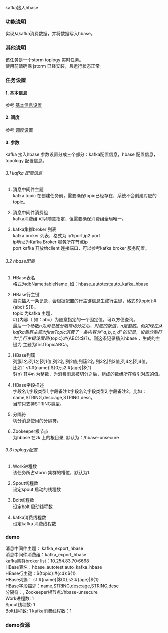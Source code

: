 kafka接入hbase 


### 功能说明
实现从kafka消费数据，并将数据写入hbase。  

### 其他说明
该任务是一个storm toplogy 实时任务。  
使用前请确保 jstorm 已经安装，且运行状态正常。  

### 任务设置
#### 1. 基本信息  
参考 [基本信息设置](/workflow/workflow/runnerBasicInfo.md)  
#### 2. 调度  
参考 [调度设置](/workflow/workflow/runnerCycle.md)  
#### 3. 参数
kafka 接入hbase 参数设置分成三个部分：kafka配置信息，hbase 配置信息，topology 配置信息。
###### 3.1 kafka 配置信息  
1. 消息中间件主题  
kafka topic 在创建任务前，需要确保topic已经存在，系统不会创建对应的topic。

2. 消息中间件消费组  
kafka消费组 可以随意指定，但需要确保消费组全局唯一。

3. kafka集群broker 列表     
kafka broker 列表，格式为 ip1:port,ip2:port   
ip地址为Kafka Broker 服务所在节点ip   
port  kafka 开放给client 连接端口，可以参考kafka broker 服务配置。 

###### 3.2 hbase配置
1. HBase表名  
格式为dbName:tableName ,如：hbase_autotest:auto_kafka_hbase 
2. HBase行主键  
每次插入一条记录，会根据配置的行主键信息生成行主键，格式${topic}:#{abc}:${1}。  
topic 为kafka 主题，  
#{}内容（ 如：abc）为随意指定的一个固定值，可以方便查询。  
最后一个参数${n}为 消息被分隔符切分之后，对应的数值，n 是整数。  
假如现在从kafka 集群 主题为firstTopic 消费了一条内容为“a,b,c,d”的记录，设置分割符为 “,” ,行主键设置是${topic}:#{ABC}:${1}。则这条记录插入hbase ，生成的主键为 主题为firstTopicABCa。  
3. HBase列簇  
列簇1名:列1名|列1值,列2名|列2值;列簇2名:列3名|列3值,列4名|列4值。  
比如：s1:#{name}|${0};s2:#{age}|${1}  
${n} 其中n 为整数，为消费消息被切分之后，组成的数组所在索引对应的值。  

4. HBase字段描述   
字段名1,字段类型1,字段备注1:字段名2,字段类型2,字段备注2，比如：name,STRING,desc:age,STRING,desc。  
当前只支持STRING类型。  

5. 分隔符  
切分消息使用的分隔符。 

6. Zookeeper根节点  
为hbase 在zk 上的根目录, 默认为：/hbase-unsecure   

###### 3.3 toplogy配置
1. Work进程数  
该任务所占storm 集群的槽位，默认为1.  

2. Spout线程数   
设定spout 启动的线程数  

2. Bolt线程数   
设定bolt 启动线程数  

4. kafka消费线程数   
设定kafka 消费线程数  


### demo  
消息中间件主题： kafka_export_hbase    
消息中间件消费组：kafka_export_hbase   
kafka集群broker list：10.254.83.70:6668   
HBase表名：hbase_autotest:auto_kafka_hbase  
HBase行主键：${topic}:#{cd}:${1}  
HBase列簇： s1:#{name}|${0};s2:#{age}|${1}  
HBase字段描述：name,STRING,desc:age,STRING,desc  
分隔符：,
Zookeeper根节点:/hbase-unsecure  
Work进程数: 1  
Spout线程数: 1  
Bolt线程数: 1
kafka消费线程数：1

### demo资源

